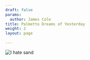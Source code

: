 ```yaml
---
draft: false
params:
  author: James Cole
title: Palmetto Dreams of Yesterday
weight: 2
layout: page
   
---
```


![](/photography/gallery/film/FILM_SCAN054.jpg "I hate sand")